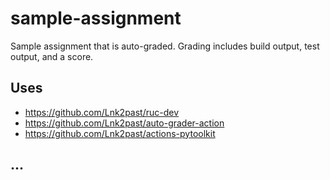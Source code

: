 # sample-assignment

Sample assignment that is auto-graded. Grading includes build output, test output, and a score.

## Uses

- https://github.com/Lnk2past/ruc-dev
- https://github.com/Lnk2past/auto-grader-action
- https://github.com/Lnk2past/actions-pytoolkit

## ...
